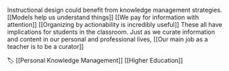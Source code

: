 Instructional design could benefit from knowledge management strategies. [[Models help us understand things]] [[We pay for information with attention]] [[Organizing by actionability is incredibly useful]] These all have implications for students in the classroom. Just as we curate information and content in our personal and professional lives, [[Our main job as a teacher is to be a curator]]

🏷️ [[Personal Knowledge Management]] [[Higher Education]] 
